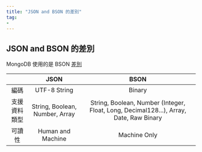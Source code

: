 ```yaml
---
title: "JSON and BSON 的差別"
tag: 
- 
---
```

## JSON and BSON 的差別
MongoDB 使用的是 BSON
[差別](https://www.mongodb.com/json-and-bson)

|              |              JSON              |                                          BSON                                          |
|:------------:|:------------------------------:|:--------------------------------------------------------------------------------------:|
| 編碼	     | UTF-8 String                   | Binary                                                                                 |
| 支援資料類型 | String, Boolean, Number, Array | String, Boolean, Number (Integer, Float, Long, Decimal128...), Array, Date, Raw Binary |
| 可讀性 		 | Human and Machine              | Machine Only                                                                           |

